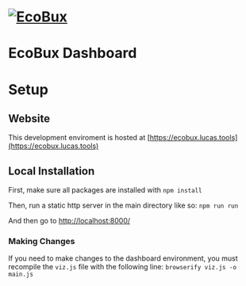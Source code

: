 # [<img src="https://www.ecobux.org/images/logo.svg" alt="EcoBux">](https://ecobux.org)
# EcoBux Dashboard

# Setup

## Website

This development enviroment is hosted at [https://ecobux.lucas.tools](https://ecobux.lucas.tools)

## Local Installation

First, make sure all packages are installed with
`npm install`

Then, run a static http server in the main directory like so:
`npm run run`

And then go to [http://localhost:8000/](http://localhost:8000/)

### Making Changes

If you need to make changes to the dashboard environment, you must recompile the `viz.js` file with the following line:
`browserify viz.js -o main.js`
